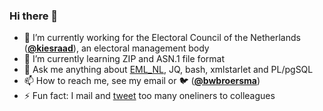 ### Hi there 👋

<!--
**bwbroersma/bwbroersma** is a ✨ _special_ ✨ repository because its `README.md` (this file) appears on your GitHub profile.
Here are some ideas to get you started:
-->

- 🔭 I’m currently working for the Electoral Council of the Netherlands ([**@kiesraad**](https://github.com/kiesraad)), an electoral management body
- 🌱 I’m currently learning ZIP and ASN.1 file format
- 💬 Ask me anything about [EML_NL](https://www.kiesraad.nl/verkiezingen/osv-en-eml/eml-standaard), JQ, bash, xmlstarlet and PL/pgSQL
- 📫 How to reach me, see my email or 🐦 ([**@bwbroersma**](https://twitter.com/bwbroersma))
- ⚡ Fun fact: I mail and [tweet](https://twitter.com/BWBroersma/status/1375181703183007746) too many oneliners to colleagues
<!--
- 👯 I’m looking to collaborate on ...
- 🤔 I’m looking for help with ...
- 😄 Pronouns: ...
-->
